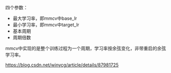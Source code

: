 四个参数：

- 最大学习率，即mmcv中base_lr
- 最小学习率，即mmcv中target_lr
- 基本周期
- 周期倍数



mmcv中实现的是整个训练过程为一个周期，学习率按余弦变化，非带重启的余弦学习率。



https://blog.csdn.net/winycg/article/details/87981725